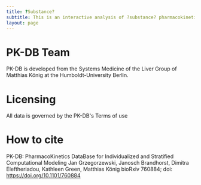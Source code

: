```yaml
---
title: ?Substance?
subtitle: This is an interactive analysis of ?substance? pharmacokinetics
layout: page
---
```




# PK-DB Team
PK-DB is developed from the Systems Medicine of the Liver Group of Matthias König at the Humboldt-University Berlin.


# Licensing
All data is governed by the PK-DB's Terms of use

# How to cite
PK-DB: PharmacoKinetics DataBase for Individualized and Stratified Computational Modeling
Jan Grzegorzewski, Janosch Brandhorst, Dimitra Eleftheriadou, Kathleen Green, Matthias König
bioRxiv 760884; doi: https://doi.org/10.1101/760884

